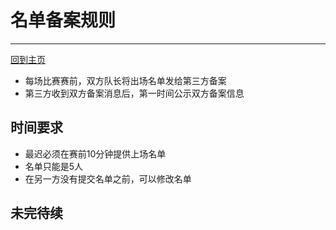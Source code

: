 # 名单备案规则
---
[回到主页](README.md)

- 每场比赛赛前，双方队长将出场名单发给第三方备案
- 第三方收到双方备案消息后，第一时间公示双方备案信息

## 时间要求
- 最迟必须在赛前10分钟提供上场名单
- 名单只能是5人
- 在另一方没有提交名单之前，可以修改名单

## 未完待续
